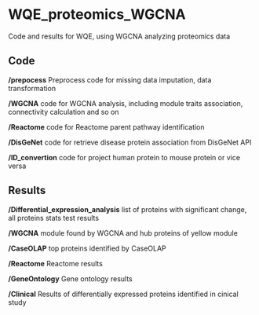 # WQE_proteomics_WGCNA
Code and results for WQE, using WGCNA analyzing proteomics data

## Code 
**/prepocess**  Preprocess code for missing data imputation, data transformation

**/WGCNA**   code for WGCNA analysis, including module traits association, connectivity calculation and so on

**/Reactome**  code for Reactome parent pathway identification

**/DisGeNet**  code for retrieve disease protein association from DisGeNet API

**/ID_convertion**  code for project human protein to mouse protein or vice versa

## Results
**/Differential_expression_analysis**   list of proteins with significant change, all proteins stats test results

**/WGCNA**     module found by WGCNA and hub proteins of yellow module

**/CaseOLAP**   top proteins identified by CaseOLAP

**/Reactome**   Reactome results

**/GeneOntology**     Gene ontology results

**/Clinical**    Results of differentially expressed proteins identified in cinical study
